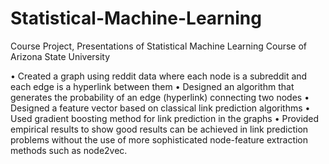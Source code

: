 # Statistical-Machine-Learning

Course Project, Presentations of Statistical Machine Learning Course of Arizona State University

• Created a graph using reddit data where each node is a subreddit and each edge is a hyperlink between them
• Designed an algorithm that generates the probability of an edge (hyperlink) connecting two nodes
• Designed a feature vector based on classical link prediction algorithms
• Used gradient boosting method for link prediction in the graphs
• Provided empirical results to show good results can be achieved in link prediction problems without the use of more sophisticated node-feature extraction methods such 
as node2vec.

